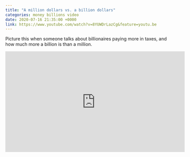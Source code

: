 ```yaml
---
title: "A million dollars vs. a billion dollars"
categories: money billions video
date: 2020-07-16 21:35:00 +0000
link: https://www.youtube.com/watch?v=8YUWDrLazCg&feature=youtu.be
---
```

Picture this when someone talks about billionaires paying more in taxes, and how much more a billion is than a million.

<div><iframe width="560" height="315" src="https://www.youtube-nocookie.com/embed/8YUWDrLazCg" frameborder="0" allow="accelerometer; autoplay; encrypted-media; gyroscope; picture-in-picture" allowfullscreen></iframe></div>